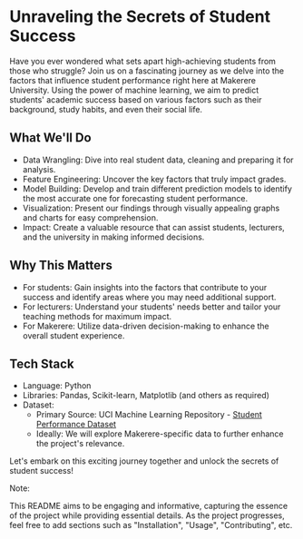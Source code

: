 # Unraveling the Secrets of Student Success 

Have you ever wondered what sets apart high-achieving students from those who struggle? Join us on a fascinating journey as we delve into the factors that influence student performance right here at Makerere University. Using the power of machine learning, we aim to predict students' academic success based on various factors such as their background, study habits, and even their social life.

## What We'll Do

- Data Wrangling: Dive into real student data, cleaning and preparing it for analysis.
- Feature Engineering: Uncover the key factors that truly impact grades.
- Model Building: Develop and train different prediction models to identify the most accurate one for forecasting student performance.
- Visualization: Present our findings through visually appealing graphs and charts for easy comprehension.
- Impact: Create a valuable resource that can assist students, lecturers, and the university in making informed decisions.

## Why This Matters

- For students: Gain insights into the factors that contribute to your success and identify areas where you may need additional support.
- For lecturers: Understand your students' needs better and tailor your teaching methods for maximum impact.
- For Makerere: Utilize data-driven decision-making to enhance the overall student experience.

## Tech Stack

- Language: Python 
- Libraries: Pandas, Scikit-learn, Matplotlib (and others as required)
- Dataset: 
    - Primary Source: UCI Machine Learning Repository - [Student Performance Dataset](https://archive.ics.uci.edu/dataset/320/student+performance)
    - Ideally: We will explore Makerere-specific data to further enhance the project's relevance.

Let's embark on this exciting journey together and unlock the secrets of student success!

Note:

This README aims to be engaging and informative, capturing the essence of the project while providing essential details.
As the project progresses, feel free to add sections such as "Installation", "Usage", "Contributing", etc.
